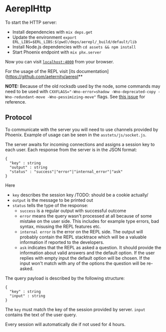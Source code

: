 # AereplHttp

To start the HTTP server:

  * Install dependencies with `mix deps.get`
  * Update the environment `export ERL_LIBS=$ERL_LIBS:$(pwd)/deps/aerepl/_build/default/lib`
  * Install Node.js dependencies with `cd assets && npm install`
  * Start Phoenix endpoint with `mix phx.server`

Now you can visit [`localhost:4000`](http://localhost:4000) from your browser.

For the usage of the REPL visit [its documentation](https://github.com/aeternity/aerepl**

**NOTE:** Because of the old rocksdb used by the node, some commands may need to be used with `CXXFLAGS="-Wno-error=shadow -Wno-deprecated-copy -Wno-redundant-move -Wno-pessimizing-move"` flags. See [this issue](https://github.com/aeternity/aeternity/issues/2846) for reference.

## Protocol

To communicate with the server you will need to use channels provided by Phoenix. Example of usage can be seen in the `asstets/js/socket.js`.

The server awaits for incoming connections and assigns a session key to each user. Each response from the server is in the JSON format:
```
{
  "key" : string
  "output" : string
  "status" : "success"|"error"|"internal_error"|"ask"
}
```
Here
 * `key` describes the session key /TODO: should be a cookie actually/
 * `output` is the message to be printed out
 * `status` tells the type of the response:
   * `success` is a regular output with successful outcome
   * `error` means the query wasn't processed at all because of some mistake on the user side. This includes for example type errors, bad syntax, misusing the REPL features etc.
   * `internal error` is the error on the REPL side. The output will probably contain the REPL stacktrace which will be a valuable information if reported to the developers.
   * `ask` indicates that the REPL as asked a question. It should provide the information about valid answers and the default option. If the user replies with empty input the default option will be chosen. If the input won't match with any of the options the question will be re-asked.
   

The query payload is described by the following structure:
```
{
  "key" : string
  "input" : string
}
```
The `key` must match the key of the session provided by server. `input` contains the text of the user query.

Every session will automatically die if not used for 4 hours.
